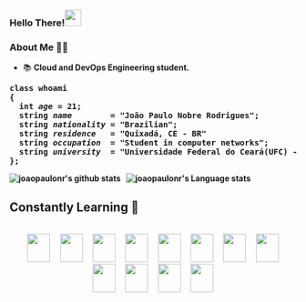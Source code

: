 ### Hello There!<img src="https://github.com/TheDudeThatCode/TheDudeThatCode/blob/master/Assets/Hi.gif" width="29px">
### About Me 👨‍💻 
* 📚 <b>Cloud and DevOps Engineering student.
<pre>
class whoami
{
  <strong>int</strong> <i>age</i> = 21;
  <strong>string</strong> <i>name</i>        = "João Paulo Nobre Rodrigues";
  <strong>string</strong> <i>nationality</i> = "Brazilian";
  <strong>string</strong> <i>residence</i>   = "Quixadá, CE - BR"
  <strong>string</strong> <i>occupation</i>  = "Student in computer networks"; 
  <strong>string</strong> <i>university</i>  = "Universidade Federal do Ceará(UFC) - Campus Quixadá";
};
</pre>
![joaopaulonr's github stats](https://github-readme-stats.vercel.app/api?username=joaopaulonr&show_icons=true&hide_border=true)&nbsp;&nbsp;
![joaopaulonr's Language stats](https://github-readme-stats-eight-theta.vercel.app/api/top-langs/?username=joaopaulonr&layout=compact&langs_count=8&hide_border=true)
<br />
## Constantly Learning 🚀
<div style="display: inline-block;" align="center"><br>
    <img height="50" width="40" hspace="7" src="https://cdn.jsdelivr.net/gh/devicons/devicon/icons/amazonwebservices/amazonwebservices-original.svg" />
    <img height="50" width="40" hspace="7" src="https://cdn.jsdelivr.net/gh/devicons/devicon/icons/googlecloud/googlecloud-original.svg" />
    <img height="50" width="40" hspace="7" src="https://cdn.jsdelivr.net/gh/devicons/devicon/icons/terraform/terraform-original.svg" />
    <img height="50" width="40" hspace="7" src="https://cdn.jsdelivr.net/gh/devicons/devicon/icons/docker/docker-plain.svg" />
    <img height="50" width="40" hspace="7" src="https://cdn.jsdelivr.net/gh/devicons/devicon/icons/kubernetes/kubernetes-plain.svg" />
    <img height="50" width="40" hspace="7" src="https://cdn.jsdelivr.net/gh/devicons/devicon/icons/grafana/grafana-original.svg" />
    <img height="50" width="40" hspace="7" src="https://cdn.jsdelivr.net/gh/devicons/devicon/icons/prometheus/prometheus-original.svg" />
    <img height="50" width="40" hspace="7" src="https://cdn.jsdelivr.net/gh/devicons/devicon/icons/bash/bash-original.svg" />
    <img height="50" width="40" hspace="7" src="https://cdn.jsdelivr.net/gh/devicons/devicon/icons/linux/linux-original.svg" />
    <img height="50" width="40" hspace="7" src="https://cdn.jsdelivr.net/gh/devicons/devicon/icons/git/git-original.svg" />
    <img height="50" width="40" hspace="7" src="https://cdn.jsdelivr.net/gh/devicons/devicon/icons/python/python-original.svg" />
    <img height="50" width="40" hspace="7" src="https://cdn.jsdelivr.net/gh/devicons/devicon/icons/nodejs/nodejs-original.svg" />
</div>


